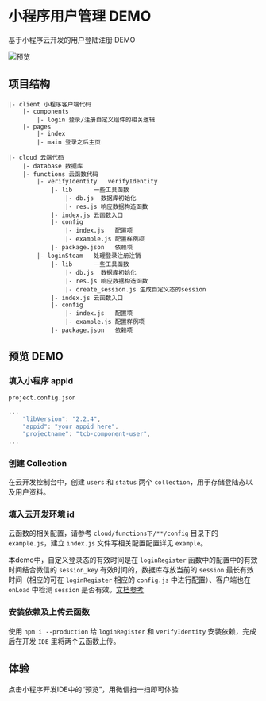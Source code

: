 # 小程序用户管理 DEMO

基于小程序云开发的用户登陆注册 DEMO

![预览](https://ask.qcloudimg.com/draft/1011618/piih5pivk8.png)

## 项目结构

```
|- client 小程序客户端代码
    |- components
        |- login 登录/注册自定义组件的相关逻辑
    |- pages
        |- index
        |- main 登录之后主页

|- cloud 云端代码
    |- database 数据库
    |- functions 云函数代码
        |- verifyIdentity   verifyIdentity
            |- lib      一些工具函数
                |- db.js  数据库初始化
                |- res.js 响应数据构造函数
            |- index.js 云函数入口
            |- config
                |- index.js   配置项
                |- example.js 配置样例项
            |- package.json   依赖项
        |- loginSteam   处理登录注册注销
            |- lib      一些工具函数
                |- db.js  数据库初始化
                |- res.js 响应数据构造函数
                |- create_session.js 生成自定义态的session
            |- index.js 云函数入口
            |- config
                |- index.js   配置项
                |- example.js 配置样例项
            |- package.json   依赖项
```
## 预览 DEMO

### 填入小程序 appid

`project.config.json`
```javascript
...
    "libVersion": "2.2.4",
    "appid": "your appid here",
    "projectname": "tcb-component-user",
...
```

### 创建 Collection
在云开发控制台中，创建 `users` 和 `status` 两个 `collection`，用于存储登陆态以及用户资料。

### 填入云开发环境 id

云函数的相关配置，请参考 `cloud/functions下/**/config` 目录下的 `example.js`，建立 `index.js` 文件写相关配置配置详见 `example`。

本demo中，自定义登录态的有效时间是在 `loginRegister` 函数中的配置中的有效时间结合微信的 `session_key` 有效时间的，数据库存放当前的 `session` 最长有效时间（相应的可在 `loginRegister` 相应的 `config.js` 中进行配置）、客户端也在`onLoad` 中检测 `session` 是否有效。[文档参考](https://developers.weixin.qq.com/miniprogram/dev/api/api-login.html)

### 安装依赖及上传云函数
使用 `npm i --production` 给 `loginRegister` 和 `verifyIdentity` 安装依赖，完成后在开发 `IDE` 里将两个云函数上传。

## 体验
点击小程序开发IDE中的“预览”，用微信扫一扫即可体验
